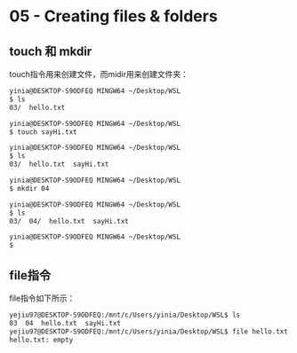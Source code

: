 # 05 - Creating files & folders

## touch 和 mkdir

touch指令用来创建文件，而midir用来创建文件夹：

```bash
yinia@DESKTOP-S9ODFEQ MINGW64 ~/Desktop/WSL
$ ls
03/  hello.txt

yinia@DESKTOP-S9ODFEQ MINGW64 ~/Desktop/WSL
$ touch sayHi.txt

yinia@DESKTOP-S9ODFEQ MINGW64 ~/Desktop/WSL
$ ls
03/  hello.txt  sayHi.txt

yinia@DESKTOP-S9ODFEQ MINGW64 ~/Desktop/WSL
$ mkdir 04

yinia@DESKTOP-S9ODFEQ MINGW64 ~/Desktop/WSL
$ ls
03/  04/  hello.txt  sayHi.txt

yinia@DESKTOP-S9ODFEQ MINGW64 ~/Desktop/WSL
$
```

## file指令

file指令如下所示：

```bash
yejiu97@DESKTOP-S9ODFEQ:/mnt/c/Users/yinia/Desktop/WSL$ ls
03  04  hello.txt  sayHi.txt
yejiu97@DESKTOP-S9ODFEQ:/mnt/c/Users/yinia/Desktop/WSL$ file hello.txt
hello.txt: empty
```